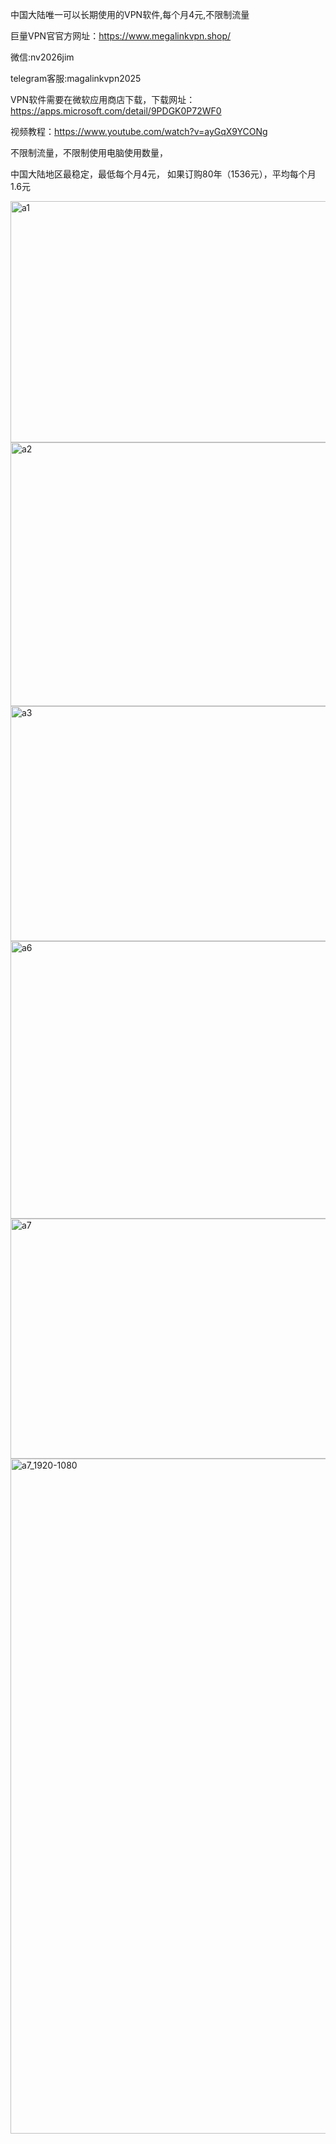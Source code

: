 
中国大陆唯一可以长期使用的VPN软件,每个月4元,不限制流量

巨量VPN官官方网址：https://www.megalinkvpn.shop/

微信:nv2026jim

telegram客服:magalinkvpn2025

VPN软件需要在微软应用商店下载，下载网址：https://apps.microsoft.com/detail/9PDGK0P72WF0


视频教程：https://www.youtube.com/watch?v=ayGqX9YCONg

不限制流量，不限制使用电脑使用数量，


中国大陆地区最稳定，最低每个月4元，
如果订购80年（1536元），平均每个月1.6元

<img width="935" height="386" alt="a1" src="https://github.com/user-attachments/assets/e8ed621f-26c8-4314-95e5-c77e19787e70" />
<img width="940" height="422" alt="a2" src="https://github.com/user-attachments/assets/43ed3275-0ffe-43dc-a70f-bcdcaf2fd91a" />
<img width="939" height="376" alt="a3" src="https://github.com/user-attachments/assets/1e92aba0-3b1b-4cef-b2d6-a06b6d9dd7c8" />
<img width="937" height="444" alt="a6" src="https://github.com/user-attachments/assets/e40596a9-65fc-4dae-8c38-07514c352c6c" />
<img width="939" height="384" alt="a7" src="https://github.com/user-attachments/assets/c3594e07-00cb-4415-ac60-2e640b7877b1" />
<img width="1920" height="1080" alt="a7_1920-1080" src="https://github.com/user-attachments/assets/f4e9ce88-6742-4aef-bb0c-de6529f3d61b" />
